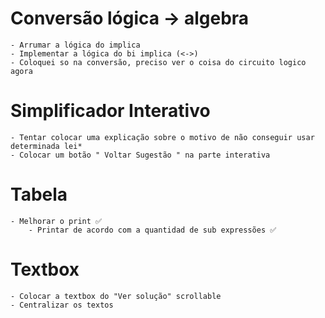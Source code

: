 # Conversão lógica -> algebra
    - Arrumar a lógica do implica
    - Implementar a lógica do bi implica (<->)
    - Coloquei so na conversão, preciso ver o coisa do circuito logico agora


# Simplificador Interativo
    - Tentar colocar uma explicação sobre o motivo de não conseguir usar determinada lei*
    - Colocar um botão " Voltar Sugestão " na parte interativa

# Tabela
    - Melhorar o print ✅
        - Printar de acordo com a quantidad de sub expressões ✅

# Textbox
    - Colocar a textbox do "Ver solução" scrollable
    - Centralizar os textos
